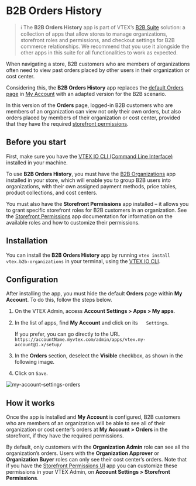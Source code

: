 # B2B Orders History

> ℹ The **B2B Orders History** app is part of VTEX’s [B2B Suite](https://developers.vtex.com/vtex-developer-docs/docs/vtex-b2b-suite) solution: a collection of apps that allow stores to manage organizations, storefront roles and permissions, and checkout settings for B2B commerce relationships. We recommend that you use it alongside the other apps in this suite for all functionalities to work as expected.


When navigating a store, B2B customers who are members of organizations often need to view past orders placed by other users in their organization or cost center.

Considering this, the **B2B Orders History** app replaces the [default Orders page](https://help.vtex.com/en/tutorial/how-my-account-works--2BQ3GiqhqGJTXsWVuio3Xh#orders) in [My Account](https://help.vtex.com/en/tutorial/how-my-account-works--2BQ3GiqhqGJTXsWVuio3Xh) with an adapted version for the B2B scenario.

In this version of the **Orders** page, logged-in B2B customers who are members of an organization can view not only their own orders, but also orders placed by members of their organization or cost center, provided that they have the required [storefront permissions](https://developers.vtex.com/vtex-developer-docs/docs/vtex-storefront-permissions).


## Before you start

First, make sure you have the [VTEX IO CLI (Command Line Interface)](https://developers.vtex.com/vtex-developer-docs/docs/vtex-io-documentation-vtex-io-cli-install) installed in your machine.

To use **B2B Orders History**, you must have the [B2B Organizations](https://developers.vtex.com/vtex-developer-docs/docs/vtex-b2b-organizations) app installed in your store, which will enable you to group B2B users into organizations, with their own assigned payment methods, price tables, product collections, and cost centers. 

You must also have the **Storefront Permissions** app installed – it allows you to grant specific storefront roles for B2B customers in an organization. See the [Storefront Permissions](https://developers.vtex.com/vtex-developer-docs/docs/vtex-storefront-permissions) app documentation for information on the available roles and how to customize their permissions.


## Installation

You can install the **B2B Orders History** app by running `vtex install vtex.b2b-organizations` in your terminal, using the [VTEX IO CLI](https://developers.vtex.com/vtex-developer-docs/docs/vtex-io-documentation-vtex-io-cli-installation-and-command-reference).


## Configuration

After installing the app, you must hide the default **Orders** page within **My Account**. To do this, follow the steps below.


1. On the VTEX Admin, access **Account Settings > Apps > My apps**.
2. In the list of apps, find **My Account** and click on its <img src="https://user-images.githubusercontent.com/77292838/160175751-b3803ff1-41f1-46d2-981a-b57693c03f79.png" width="15" alt-text="gear-icon"/> `Settings`.

    If you prefer, you can go directly to the URL `https://accountName.myvtex.com/admin/apps/vtex.my-account@1.x/setup/`

3. In the **Orders** section, deselect the **Visible** checkbox, as shown in the following image.
4. Click on `Save`.

![my-account-settings-orders](https://user-images.githubusercontent.com/77292838/160175754-67874b5b-e1e1-4baa-9209-6b6a35c024f8.png)



## How it works

Once the app is installed and **My Account** is configured, B2B customers who are members of an organization will be able to see all of their organization or cost center’s orders at **My Account > Orders** in the storefront, if they have the required permissions.

By default, only customers with the **Organization Admin** role can see all the organization’s orders. Users with the **Organization Approver** or **Organization Buyer** roles can only see their cost center’s orders. Note that if you have the [Storefront Permissions UI](https://developers.vtex.com/vtex-developer-docs/docs/vtex-storefront-permissions-ui) app you can customize these permissions in your VTEX Admin, on **Account Settings > Storefront Permissions**.
